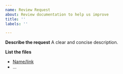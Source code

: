 ```yaml
---
name: Review Request
about: Review documentation to help us improve
title: ''
labels: ''

---
```


**Describe the request**
A clear and concise description.

**List the files**

- [Name/link](Link)
- ...
